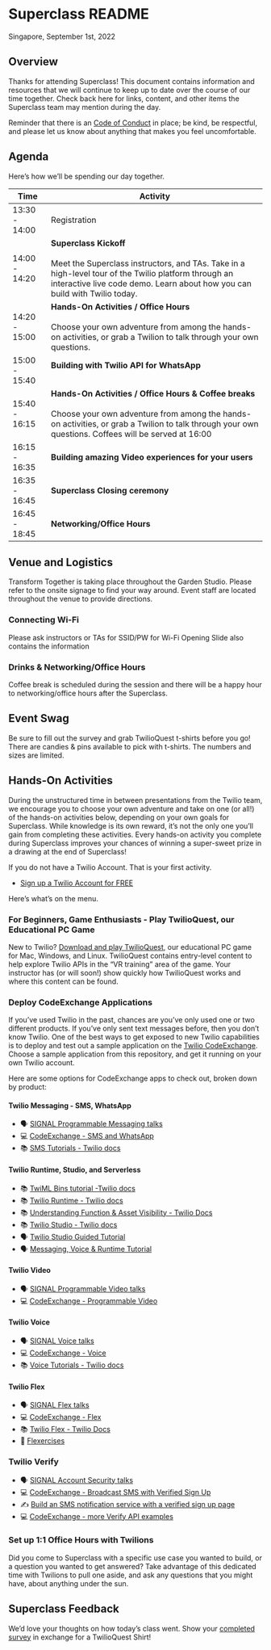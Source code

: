 # Superclass README

Singapore, September 1st, 2022

## Overview

Thanks for attending Superclass! This document contains information and resources that we will continue to keep up to date over the course of our time together. Check back here for links, content, and other items the Superclass team may mention during the day.

Reminder that there is an [Code of Conduct](https://twil.io/superclass-coc) in place; be kind, be respectful, and please let us know about anything that makes you feel uncomfortable.

## Agenda

Here’s how we’ll be spending our day together.

|  Time  |  Activity  |
| ------ | ---- |
|  13:30 - 14:00  |  Registration  |
|  14:00 - 14:20 |  <b>Superclass Kickoff</b><br><br>Meet the Superclass instructors, and TAs. Take in a high-level tour of the Twilio platform through an interactive live code demo. Learn about how you can build with Twilio today.  |
|  14:20 - 15:00  | <b>Hands-On Activities / Office Hours</b><br><br>Choose your own adventure from among the hands-on activities, or grab a Twilion to talk through your own questions.|
|  15:00 - 15:40  |  <b>Building with Twilio API for WhatsApp</b><br><br>  |
|  15:40 - 16:15  |  <b>Hands-On Activities / Office Hours & Coffee breaks</b><br><br>Choose your own adventure from among the hands-on activities, or grab a Twilion to talk through your own questions. Coffees will be served at 16:00 |
|  16:15 - 16:35  |  <b>Building amazing Video experiences for your users</b>  |
|  16:35 - 16:45  |  <b>Superclass Closing ceremony</b>  |
|  16:45 - 18:45  |  <b>Networking/Office Hours</b>  |

## Venue and Logistics
Transform Together is taking place throughout the Garden Studio. Please refer to the onsite signage to find your way around. Event staff are located throughout the venue to provide directions.

### Connecting Wi-Fi
Please ask instructors or TAs for SSID/PW for Wi-Fi 
Opening Slide also contains the information

### Drinks & Networking/Office Hours
Coffee break is scheduled during the session and there will be a happy hour to networking/office hours after the Superclass.

## Event Swag
Be sure to fill out the survey and grab TwilioQuest t-shirts before you go! There are candies & pins available to pick with t-shirts. The numbers and sizes are limited.


## Hands-On Activities

During the unstructured time in between presentations from the Twilio team, we encourage you to choose your own adventure and take on one (or all!) of the hands-on activities below, depending on your own goals for Superclass. While knowledge is its own reward, it’s not the only one you’ll gain from completing these activities. Every hands-on activity you complete during Superclass improves your chances of winning a super-sweet prize in a drawing at the end of Superclass!

If you do not have a Twilio Account. That is your first activity.

- [Sign up a Twilio Account for FREE](https://www.twilio.com/try-twilio?utm_source=twilio&utm_medium=superclass&utm_campaign=event_transform_2022_09_01_singapore_apj&utm_term=devnet_apj)


Here’s what’s on the menu.

### For Beginners, Game Enthusiasts - Play TwilioQuest, our Educational PC Game
New to Twilio? [Download and play TwilioQuest](https://www.twilio.com/quest/download), our educational PC game for Mac, Windows, and Linux. TwilioQuest contains entry-level content to help explore Twilio APIs in the “VR training” area of the game. Your instructor has (or will soon!) show quickly how TwilioQuest works and where this content can be found. 


### Deploy CodeExchange Applications
If you’ve used Twilio in the past, chances are you’ve only used one or two different products. If you’ve only sent text messages before, then you don’t know Twilio. One of the best ways to get exposed to new Twilio capabilities is to deploy and test out a sample application on the [Twilio CodeExchange](https://www.twilio.com/code-exchange). Choose a sample application from this repository, and get it running on your own Twilio account.

Here are some options for CodeExchange apps to check out, broken down by product:

#### Twilio Messaging - SMS, WhatsApp
- 🗣  [SIGNAL Programmable Messaging talks](https://signal.twilio.com/sessions?productFamily=Messaging)  
- 💻  [CodeExchange - SMS and WhatsApp](https://www.twilio.com/code-exchange?q=&f=sms&f=whatsapp)  
- 📚  [SMS Tutorials - Twilio docs](https://www.twilio.com/docs/tutorials?filter-product=SMS)

#### Twilio Runtime, Studio, and Serverless
- 📚 [TwiML Bins tutorial -Twilio docs](https://www.twilio.com/docs/runtime/tutorials/twiml-bins)  
- 📚 [Twilio Runtime - Twilio docs](https://www.twilio.com/docs/runtime)  
- 📚 [Understanding Function & Asset Visibility - Twilio Docs](https://www.twilio.com/docs/runtime/functions-assets-api/api/understanding-visibility-public-private-and-protected-functions-and-assets)  
- 📚 [Twilio Studio - Twilio docs](https://www.twilio.com/docs/studio)  
- 🗣 [Twilio Studio Guided Tutorial](https://www.youtube.com/watch?v=14FXnUgrZ6w)  
- 🗣 [Messaging, Voice & Runtime Tutorial](https://youtu.be/4jUMqutYmyE)

#### Twilio Video
- 🗣  [SIGNAL Programmable Video talks](https://signal.twilio.com/sessions?productFamily=Video)
- 💻  [CodeExchange - Programmable Video](https://www.twilio.com/code-exchange?q=&f=video)

#### Twilio Voice
- 🗣  [SIGNAL Voice talks](https://www.twilio.com/docs/tutorials?filter-product=SMS)  
- 💻  [CodeExchange - Voice](https://www.twilio.com/docs/tutorials?filter-product=SMS)  
- 📚  [Voice Tutorials - Twilio docs](https://www.twilio.com/docs/tutorials?filter-product=SMS)

#### Twilio Flex
- 🗣  [SIGNAL Flex talks](https://signal.twilio.com/sessions?productFamily=Flex)  
- 💻  [CodeExchange - Flex](https://www.twilio.com/code-exchange?q=&f=flex)  
- 📚 [Twilio Flex - Twilio Docs](https://www.twilio.com/docs/flex)  
- 💪 [Flexercises](https://twilio.learnupon.com/store)


### Twilio Verify
- 🗣  [SIGNAL Account Security talks](https://signal.twilio.com/sessions?productFamily=AccountSecurity)  
- 💻  [CodeExchange - Broadcast SMS with Verified Sign Up](https://www.twilio.com/code-exchange/verified-broadcast-sms)  
- ✍️  [Build an SMS notification service with a verified sign up page](https://www.twilio.com/blog/verified-sms-broadcast-service-low-code)  
- 💻  [CodeExchange - more Verify API examples](https://www.twilio.com/code-exchange?q=&f=verify)  



### Set up 1:1 Office Hours with Twilions
Did you come to Superclass with a specific use case you wanted to build, or a question you wanted to get answered? Take advantage of this dedicated time with Twilions to pull one aside, and ask any questions that you might have, about anything under the sun.


## Superclass Feedback
We’d love your thoughts on how today’s class went. Show your [completed survey](https://forms.gle/LmQRkughBy8UxEHb8) in exchange for a TwilioQuest Shirt! 


